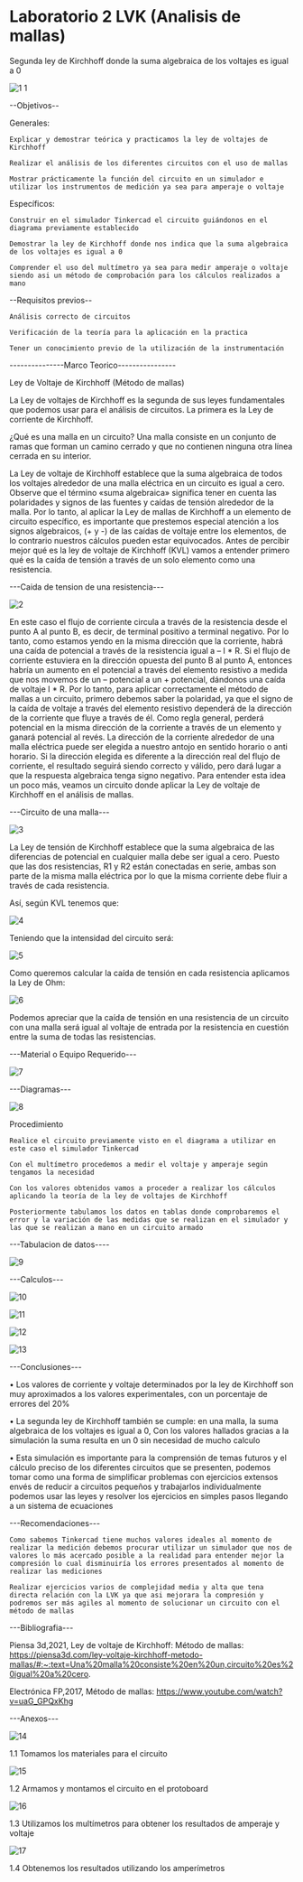 # Laboratorio 2 LVK (Analisis de mallas)
Segunda ley de Kirchhoff donde la suma algebraica de los voltajes es igual a 0

![1 1](https://user-images.githubusercontent.com/75337022/104261539-c3dd2180-5453-11eb-922e-e9520ccbaf47.png)


--Objetivos--

Generales:

	Explicar y demostrar teórica y practicamos la ley de voltajes de Kirchhoff
  
	Realizar el análisis de los diferentes circuitos con el uso de mallas 
  
	Mostrar prácticamente la función del circuito en un simulador e utilizar los instrumentos de medición ya sea para amperaje o voltaje
  
Específicos:

	Construir en el simulador Tinkercad el circuito guiándonos en el diagrama previamente establecido
  
	Demostrar la ley de Kirchhoff donde nos indica que la suma algebraica de los voltajes es igual a 0 
  
	Comprender el uso del multímetro ya sea para medir amperaje o voltaje siendo asi un método de comprobación para los cálculos realizados a mano 
  
  
--Requisitos previos--

	Análisis correcto de circuitos 
  
	Verificación de la teoría para la aplicación en la practica 
  
	Tener un conocimiento previo de la utilización de la instrumentación
  
  
---------------Marco Teorico----------------                                                        

Ley de Voltaje de Kirchhoff
(Método de mallas)

La Ley de voltajes de Kirchhoff es la segunda de sus leyes fundamentales que podemos usar para el análisis de circuitos. La primera es la Ley de corriente de Kirchhoff.

¿Qué es una malla en un circuito?
Una malla consiste en un conjunto de ramas que forman un camino cerrado y que no contienen ninguna otra línea cerrada en su interior.
 
La Ley de voltaje de Kirchhoff establece que la suma algebraica de todos los voltajes alrededor de una malla eléctrica en un circuito es igual a cero. Observe que el término «suma algebraica» significa tener en cuenta las polaridades y signos de las fuentes y caídas de tensión alrededor de la malla. Por lo tanto, al aplicar la Ley de mallas de Kirchhoff a un elemento de circuito específico, es importante que prestemos especial atención a los signos algebraicos, (+ y -) de las caídas de voltaje entre los elementos, de lo contrario nuestros cálculos pueden estar equivocados.
Antes de percibir mejor qué es la ley de voltaje de Kirchhoff (KVL) vamos a entender primero qué es la caída de tensión a través de un solo elemento como una resistencia.

---Caida de tension de una resistencia---

![2](https://user-images.githubusercontent.com/75337022/104261648-ff77eb80-5453-11eb-84af-671804fac1eb.png)
 
En este caso el flujo de corriente circula a través de la resistencia desde el punto A al punto B, es decir, de terminal positivo a terminal negativo. Por lo tanto, como estamos yendo en la misma dirección que la corriente, habrá una caída de potencial a través de la resistencia igual a 
– I * R.
Si el flujo de corriente estuviera en la dirección opuesta del punto B al punto A, entonces habría un aumento en el potencial a través del elemento resistivo a medida que nos movemos de un – potencial a un + potencial, dándonos una caída de voltaje
I * R.
Por lo tanto, para aplicar correctamente el método de mallas a un circuito, primero debemos saber la polaridad, ya que el signo de la caída de voltaje a través del elemento resistivo dependerá de la dirección de la corriente que fluye a través de él. Como regla general, perderá potencial en la misma dirección de la corriente a través de un elemento y ganará potencial al revés.
La dirección de la corriente alrededor de una malla eléctrica puede ser elegida a nuestro antojo en sentido horario o anti horario.
Si la dirección elegida es diferente a la dirección real del flujo de corriente, el resultado seguirá siendo correcto y válido, pero dará lugar a que la respuesta algebraica tenga signo negativo. Para entender esta idea un poco más, veamos un circuito donde aplicar la Ley de voltaje de Kirchhoff en el análisis de mallas.

---Circuito de una malla---

![3](https://user-images.githubusercontent.com/75337022/104261664-07d02680-5454-11eb-97c5-c0b8175d1e05.png)

 
La Ley de tensión de Kirchhoff establece que la suma algebraica de las diferencias de potencial en cualquier malla debe ser igual a cero.
Puesto que las dos resistencias, R1 y R2 están conectadas en serie, ambas son parte de la misma malla eléctrica por lo que la misma corriente debe fluir a través de cada resistencia.

Así, según KVL tenemos que:

![4](https://user-images.githubusercontent.com/75337022/104261676-10286180-5454-11eb-8e3e-8050cdf257ba.png)

Teniendo que la intensidad del circuito será:

![5](https://user-images.githubusercontent.com/75337022/104261688-18809c80-5454-11eb-8ae2-5b5d7ca78df1.png)
	
Como queremos calcular la caída de tensión en cada resistencia aplicamos la Ley de Ohm:

![6](https://user-images.githubusercontent.com/75337022/104261733-33eba780-5454-11eb-87d5-29b4e30bca53.png)
	
	
Podemos apreciar que la caída de tensión en una resistencia de un circuito con una malla será igual al voltaje de entrada por la resistencia en cuestión entre la suma de todas las resistencias.


---Material o Equipo Requerido---

![7](https://user-images.githubusercontent.com/75337022/104261747-3c43e280-5454-11eb-8167-6c7ceabdfaa0.png)


---Diagramas---

![8](https://user-images.githubusercontent.com/75337022/104261769-436af080-5454-11eb-8f1c-14c783ac5e86.png)

Procedimiento 

	Realice el circuito previamente visto en el diagrama a utilizar en este caso el simulador Tinkercad 
	
	Con el multímetro procedemos a medir el voltaje y amperaje según tengamos la necesidad
	
	Con los valores obtenidos vamos a proceder a realizar los cálculos aplicando la teoría de la ley de voltajes de Kirchhoff
	
	Posteriormente tabulamos los datos en tablas donde comprobaremos el error y la variación de las medidas que se realizan en el simulador y las que se realizan a mano en un circuito armado


---Tabulacion de datos----

![9](https://user-images.githubusercontent.com/75337022/104261784-4cf45880-5454-11eb-96de-c99961f53b78.png)


---Calculos---

![10](https://user-images.githubusercontent.com/75337022/104261806-5382d000-5454-11eb-8e26-abc1f28c8293.png)

![11](https://user-images.githubusercontent.com/75337022/104262470-ab6e0680-5455-11eb-8b0f-87d3d5e90bb1.png)

![12](https://user-images.githubusercontent.com/75337022/104266481-b167e580-545d-11eb-8658-5c6c70684fd0.png)



![13](https://user-images.githubusercontent.com/75337022/104262498-bb85e600-5455-11eb-9940-1f5a0807a519.png)


---Conclusiones---

•	Los valores de corriente y voltaje determinados por la ley de Kirchhoff son muy aproximados a los valores experimentales, con un porcentaje de errores del 20%

•	La segunda ley de Kirchhoff también se cumple: en una malla, la suma algebraica de los voltajes es igual a 0, Con los valores hallados gracias a la simulación la suma resulta en un 0 sin necesidad de mucho calculo

•	Esta simulación es importante para la comprensión de temas futuros y el cálculo preciso de los diferentes circuitos que se presenten, podemos tomar como una forma de simplificar problemas con ejercicios extensos envés de reducir a circuitos pequeños y trabajarlos individualmente podemos usar las leyes y resolver los ejercicios en simples pasos llegando a un sistema de ecuaciones  

	
---Recomendaciones---

	Como sabemos Tinkercad tiene muchos valores ideales al momento de realizar la medición debemos procurar utilizar un simulador que nos de valores lo más acercado posible a la realidad para entender mejor la compresión lo cual disminuiría los errores presentados al momento de realizar las mediciones
	
	Realizar ejercicios varios de complejidad media y alta que tena directa relación con la LVK ya que asi mejorara la compresión y podremos ser más agiles al momento de solucionar un circuito con el método de mallas
 
---Bibliografia---

Piensa 3d,2021, Ley de voltaje de Kirchhoff: Método de mallas: 
https://piensa3d.com/ley-voltaje-kirchhoff-metodo-mallas/#:~:text=Una%20malla%20consiste%20en%20un,circuito%20es%20igual%20a%20cero.

Electrónica FP,2017, Método de mallas:
https://www.youtube.com/watch?v=uaG_GPQxKhg


---Anexos---

![14](https://user-images.githubusercontent.com/75337022/104262508-c3de2100-5455-11eb-8e6c-be5ae8cde5c2.png)

1.1 Tomamos los materiales para el circuito

![15](https://user-images.githubusercontent.com/75337022/104262533-cd678900-5455-11eb-8ba5-dfa4acdb1aac.png)


1.2 Armamos y montamos el circuito en el protoboard

![16](https://user-images.githubusercontent.com/75337022/104262580-e3754980-5455-11eb-9393-fdf697b7ab31.png)

 
1.3 Utilizamos los multímetros para obtener los resultados de amperaje y voltaje

![17](https://user-images.githubusercontent.com/75337022/104262596-ea9c5780-5455-11eb-8f17-da47383eaef5.png)

 1.4 Obtenemos los resultados utilizando los amperímetros

